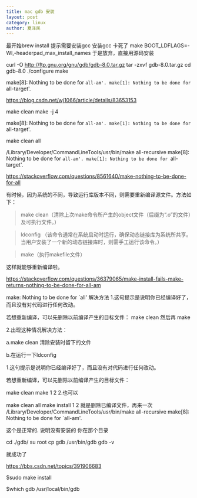 ```yaml
---
title: mac gdb 安装
layout: post
category: linux
author: 夏泽民
---
```

最开始brew install
提示需要安装gcc
安装gcc 卡死了
make BOOT_LDFLAGS=-Wl,-headerpad_max_install_names
于是放弃，直接用源码安装

curl -O http://ftp.gnu.org/gnu/gdb/gdb-8.0.tar.gz
tar -zxvf gdb-8.0.tar.gz
cd gdb-8.0
./configure
make

make[8]: Nothing to be done for `all-am'.
make[1]: Nothing to be done for `all-target'.

https://blog.csdn.net/wj1066/article/details/83653153
<!-- more -->
make clean
make -j 4

make[8]: Nothing to be done for `all-am'. make[1]: Nothing to be done for `all-target'.

make clean all

/Library/Developer/CommandLineTools/usr/bin/make  all-recursive
make[8]: Nothing to be done for `all-am'.
make[1]: Nothing to be done for `all-target'.

https://stackoverflow.com/questions/8561640/make-nothing-to-be-done-for-all

有时候，因为系统的不同，导致运行库版本不同，则需要重新编译源文件。方法如下：

>make clean（清除上次make命令所产生的object文件（后缀为“.o”的文件）及可执行文件。）

>ldconfig  （该命令通常在系统启动时运行，确保动态链接库为系统所共享。当用户安装了一个新的动态链接库时，则需手工运行该命令。）

>make（执行makefile文件）

这样就能够重新编译啦。

https://stackoverflow.com/questions/36379065/make-install-fails-make-returns-nothing-to-be-done-for-all-am

make: Nothing to be done for `all' 解决方法
1.这句提示是说明你已经编译好了，而且没有对代码进行任何改动。

若想重新编译，可以先删除以前编译产生的目标文件：
make clean
然后再
make
 

2.出现这种情况解决方法：


a.make clean 清除安装时留下的文件

b.在运行一下ldconfig

1.这句提示是说明你已经编译好了，而且没有对代码进行任何改动。

若想重新编译，可以先删除以前编译产生的目标文件：

make clean
make
1
2
2.也可以

make clean all
make install
1
2
就是删除已编译文件，再来一次
/Library/Developer/CommandLineTools/usr/bin/make  all-recursive
make[8]: Nothing to be done for `all-am'.

这个是正常的. 说明没有安装的
你在那个目录

cd ./gdb/
su root
cp gdb /usr/bin/gdb
gdb -v 

就成功了

https://bbs.csdn.net/topics/391906683

$sudo make install

$which gdb
/usr/local/bin/gdb
